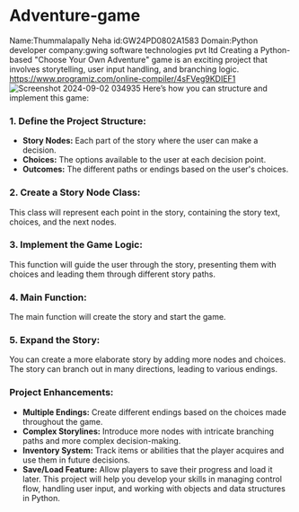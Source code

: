# Adventure-game
Name:Thummalapally Neha
id:GW24PD0802A1583
Domain:Python developer
company:gwing software technologies pvt ltd
Creating a Python-based "Choose Your Own Adventure" game is an exciting project that involves storytelling, user input handling, and branching logic.
https://www.programiz.com/online-compiler/4sFVeg9KDIEF1
![Screenshot 2024-09-02 034935](https://github.com/user-attachments/assets/19514b87-c200-4329-9a52-df81b6d38d00)
Here’s how you can structure and implement this game:
### **1. Define the Project Structure:**
- **Story Nodes:** Each part of the story where the user can make a decision.
- **Choices:** The options available to the user at each decision point.
- **Outcomes:** The different paths or endings based on the user's choices.
### **2. Create a Story Node Class:**
This class will represent each point in the story, containing the story text, choices, and the next nodes.
### **3. Implement the Game Logic:**
This function will guide the user through the story, presenting them with choices and leading them through different story paths.
### **4. Main Function:**
The main function will create the story and start the game.
### **5. Expand the Story:**
You can create a more elaborate story by adding more nodes and choices. The story can branch out in many directions, leading to various endings.
### **Project Enhancements:**
- **Multiple Endings:** Create different endings based on the choices made throughout the game.
- **Complex Storylines:** Introduce more nodes with intricate branching paths and more complex decision-making.
- **Inventory System:** Track items or abilities that the player acquires and use them in future decisions.
- **Save/Load Feature:** Allow players to save their progress and load it later.
This project will help you develop your skills in managing control flow, handling user input, and working with objects and data structures in Python.
